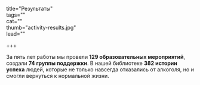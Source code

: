title="Результаты"  
tags=""  
cat=""  
thumb="activity-results.jpg"  
lead=""  

+++

За пять лет работы мы провели **129 образовательных мероприятий**, создали **74 группы поддержки**. В нашей библиотеке **382 истории успеха** людей, которые не только навсегда отказались от алкоголя, но и смогли вернуться к нормальной жизни.
